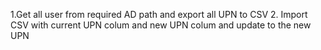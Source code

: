 1.Get all user from required AD path and export all UPN to CSV
2. Import CSV with current UPN colum and new UPN colum and update to the new UPN
